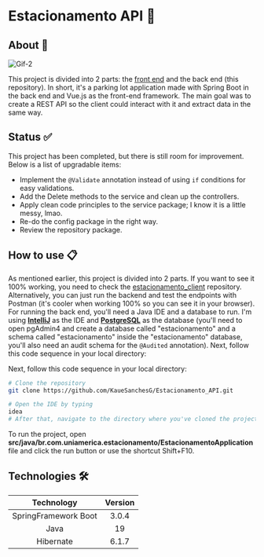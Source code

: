 # Estacionamento API 🚀

## About 📘

![Gif-2](https://github.com/KaueSanchesG/Estacionamento_API/assets/95658722/2b19e31f-a88e-4cac-ada8-896a2385b453)

This project is divided into 2 parts: the [front end](https://github.com/KaueSanchesG/estacionamento_client) and the back end (this repository). In short, it's a parking lot application made with Spring Boot in the back end and Vue.js as the front-end framework. The main goal was to create a REST API so the client could interact with it and extract data in the same way.

## Status ✅

This project has been completed, but there is still room for improvement. Below is a list of upgradable items:

* Implement the `@Validate` annotation instead of using `if` conditions for easy validations.
* Add the Delete methods to the service and clean up the controllers.
* Apply clean code principles to the service package; I know it is a little messy, lmao.
* Re-do the config package in the right way.
* Review the repository package.

## How to use 📋

As mentioned earlier, this project is divided into 2 parts. If you want to see it 100% working, you need to check the [estacionamento_client](https://github.com/KaueSanchesG/estacionamento_client) repository. Alternatively, you can just run the backend and test the endpoints with Postman (it's cooler when working 100% so you can see it in your browser). For running the back end, you'll need a Java IDE and a database to run. I'm using **[IntelliJ](https://www.jetbrains.com/idea/)** as the IDE and **[PostgreSQL](https://www.postgresql.org/)** as the database (you'll need to open pgAdmin4 and create a database called "estacionamento" and a schema called "estacionamento" inside the "estacionamento" database, you'll also need an audit schema for the `@Audited` annotation). Next, follow this code sequence in your local directory:

Next, follow this code sequence in your local directory:

```bash
# Clone the repository
git clone https://github.com/KaueSanchesG/Estacionamento_API.git

# Open the IDE by typing
idea
# After that, navigate to the directory where you've cloned the project and open it.
```

To run the project, open **src/java/br.com.uniamerica.estacionamento/EstacionamentoApplication** file and click the run button or use the shortcut Shift+F10.
## Technologies 🛠️

|      Technology      | Version |
|:--------------------:|:-------:|
| SpringFramework Boot |  3.0.4  |
|         Java         |   19    |
|       Hibernate      |  6.1.7  |
